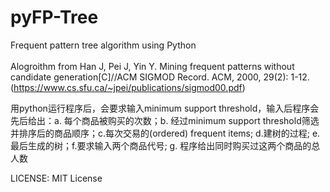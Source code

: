 pyFP-Tree
=========

Frequent pattern tree algorithm using Python<br/><br/>
Alogroithm from Han J, Pei J, Yin Y. Mining frequent patterns without candidate generation[C]//ACM SIGMOD Record. ACM, 2000, 29(2): 1-12.  (https://www.cs.sfu.ca/~jpei/publications/sigmod00.pdf)


用python运行程序后，会要求输入minimum support threshold，输入后程序会先后给出：a. 每个商品被购买的次数；b. 经过minimum support threshold筛选并排序后的商品顺序；c.每次交易的(ordered) frequent items; d.建树的过程; e. 最后生成的树；f.要求输入两个商品代号; g. 程序给出同时购买过这两个商品的总人数


LICENSE: MIT License
